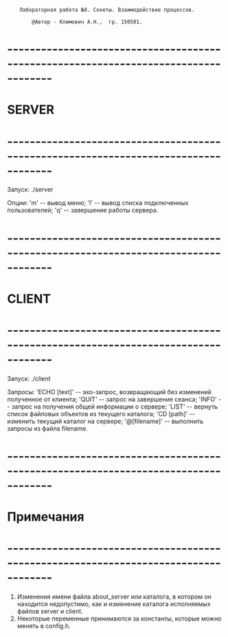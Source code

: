 
		Лабораторная работа №8. Сокеты. Взаимодействие процессов.
		
			@Автор - Климович А.Н.,  гр. 150501.
# ------------------------------------------------------------------------------------
# SERVER 
# ------------------------------------------------------------------------------------

Запуск: ./server

Опции:
	'm' -- вывод меню;
	'l' -- вывод списка подключенных пользователей;
	'q' -- завершение работы сервера.

# ------------------------------------------------------------------------------------
# CLIENT 
# ------------------------------------------------------------------------------------

Запуск: ./client

Запросы:
	'ECHO [text]' -- эхо-запрос, возвращающий без изменений полученное от клиента;
	'QUIT' -- запрос на завершение сеанса;
	'INFO' -- запрос на получения общей информации о сервере;
	'LIST' -- вернуть список файловых объектов из текущего каталога;
	'CD [path]' -- изменить текущий каталог на сервере;
	'@[filename]' -- выполнить запросы из файла filename.

# ------------------------------------------------------------------------------------
# Примечания 
# ------------------------------------------------------------------------------------

1. Изменения имени файла about_server или каталога, в котором он находится недопустимо,
как и изменение каталога исполняемых файлов server и client.
2. Некоторые переменные принимаются за константы, которые можно менять в config.h.
